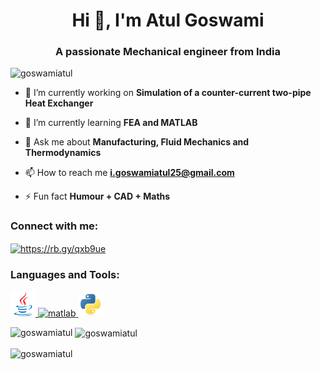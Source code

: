 <h1 align="center">Hi 👋, I'm Atul Goswami</h1>
<h3 align="center">A passionate Mechanical engineer from India</h3>

<p align="left"> <img src="https://komarev.com/ghpvc/?username=goswamiatul&label=Profile%20views&color=0e75b6&style=flat" alt="goswamiatul" /> </p>

- 🔭 I’m currently working on **Simulation of a counter-current two-pipe Heat Exchanger**

- 🌱 I’m currently learning **FEA and MATLAB**

- 💬 Ask me about **Manufacturing, Fluid Mechanics and Thermodynamics**

- 📫 How to reach me **i.goswamiatul25@gmail.com**

- ⚡ Fun fact **Humour + CAD + Maths**

<h3 align="left">Connect with me:</h3>
<p align="left">
<a href="https://linkedin.com/in/https://rb.gy/qxb9ue" target="blank"><img align="center" src="https://raw.githubusercontent.com/rahuldkjain/github-profile-readme-generator/master/src/images/icons/Social/linked-in-alt.svg" alt="https://rb.gy/qxb9ue" height="30" width="40" /></a>
</p>

<h3 align="left">Languages and Tools:</h3>
<p align="left"> <a href="https://www.java.com" target="_blank" rel="noreferrer"> <img src="https://raw.githubusercontent.com/devicons/devicon/master/icons/java/java-original.svg" alt="java" width="40" height="40"/> </a> <a href="https://www.mathworks.com/" target="_blank" rel="noreferrer"> <img src="https://upload.wikimedia.org/wikipedia/commons/2/21/Matlab_Logo.png" alt="matlab" width="40" height="40"/> </a> <a href="https://www.python.org" target="_blank" rel="noreferrer"> <img src="https://raw.githubusercontent.com/devicons/devicon/master/icons/python/python-original.svg" alt="python" width="40" height="40"/> </a> </p>

<p><img align="left" src="https://github-readme-stats.vercel.app/api/top-langs?username=goswamiatul&show_icons=true&locale=en&layout=compact" alt="goswamiatul" /></p>

<p>&nbsp;<img align="center" src="https://github-readme-stats.vercel.app/api?username=goswamiatul&show_icons=true&locale=en" alt="goswamiatul" /></p>

<p><img align="center" src="https://github-readme-streak-stats.herokuapp.com/?user=goswamiatul&" alt="goswamiatul" /></p>

